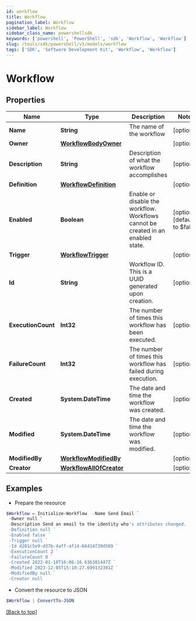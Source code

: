 ```yaml
---
id: workflow
title: Workflow
pagination_label: Workflow
sidebar_label: Workflow
sidebar_class_name: powershellsdk
keywords: ['powershell', 'PowerShell', 'sdk', 'Workflow', 'Workflow']
slug: /tools/sdk/powershell/v3/models/workflow
tags: ['SDK', 'Software Development Kit', 'Workflow', 'Workflow']
---
```


# Workflow

## Properties

| Name | Type | Description | Notes |
| --- | --- | --- | --- |
| **Name** | **String** | The name of the workflow | [optional] |
| **Owner** | [**WorkflowBodyOwner**](workflow-body-owner) |  | [optional] |
| **Description** | **String** | Description of what the workflow accomplishes | [optional] |
| **Definition** | [**WorkflowDefinition**](workflow-definition) |  | [optional] |
| **Enabled** | **Boolean** | Enable or disable the workflow. Workflows cannot be created in an enabled state. | [optional] [default to $false] |
| **Trigger** | [**WorkflowTrigger**](workflow-trigger) |  | [optional] |
| **Id** | **String** | Workflow ID. This is a UUID generated upon creation. | [optional] |
| **ExecutionCount** | **Int32** | The number of times this workflow has been executed. | [optional] |
| **FailureCount** | **Int32** | The number of times this workflow has failed during execution. | [optional] |
| **Created** | **System.DateTime** | The date and time the workflow was created. | [optional] |
| **Modified** | **System.DateTime** | The date and time the workflow was modified. | [optional] |
| **ModifiedBy** | [**WorkflowModifiedBy**](workflow-modified-by) |  | [optional] |
| **Creator** | [**WorkflowAllOfCreator**](workflow-all-of-creator) |  | [optional] |

## Examples

- Prepare the resource

```powershell
$Workflow = Initialize-Workflow  -Name Send Email `
 -Owner null `
 -Description Send an email to the identity who's attributes changed. `
 -Definition null `
 -Enabled false `
 -Trigger null `
 -Id d201c5e9-d37b-4aff-af14-66414f39d569 `
 -ExecutionCount 2 `
 -FailureCount 0 `
 -Created 2022-01-10T16:06:16.636381447Z `
 -Modified 2023-12-05T15:18:27.699132301Z `
 -ModifiedBy null `
 -Creator null
```

- Convert the resource to JSON

```powershell
$Workflow | ConvertTo-JSON
```

[[Back to top]](#)
